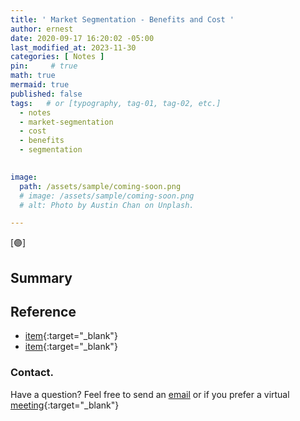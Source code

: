 ```yaml
---
title: ' Market Segmentation - Benefits and Cost '
author: ernest
date: 2020-09-17 16:20:02 -05:00
last_modified_at: 2023-11-30
categories: [ Notes ]
pin:     # true
math: true
mermaid: true
published: false
tags:   # or [typography, tag-01, tag-02, etc.]
  - notes
  - market-segmentation
  - cost
  - benefits
  - segmentation
  

image: 
  path: /assets/sample/coming-soon.png
  # image: /assets/sample/coming-soon.png
  # alt: Photo by Austin Chan on Unplash.

---
```



[🟣]



<!-- 


Market segmentation offers several benefits to businesses, but it also comes with certain costs. Let's delve into both aspects:

**Benefits:**

1. **Better Targeting**: Segmentation allows businesses to focus their marketing efforts on specific customer groups with shared characteristics and preferences. This targeted approach improves the relevance of marketing messages and increases the likelihood of reaching interested prospects.

2. **Increased Sales and Revenue**: By understanding the unique needs and preferences of different customer segments, businesses can tailor their products, services, and marketing strategies to better meet those needs. This leads to higher customer satisfaction, increased sales, and ultimately, greater revenue generation.

3. **Improved Customer Satisfaction and Loyalty**: Segmentation enables businesses to deliver more personalized experiences to customers, which enhances satisfaction and builds loyalty. By addressing the specific needs and preferences of different segments, businesses can strengthen their relationships with customers and encourage repeat purchases.

4. **Efficient Resource Allocation**: Segmentation helps businesses allocate their resources more efficiently by focusing on the most profitable customer segments. By directing marketing efforts and resources toward segments with the highest potential for return on investment (ROI), businesses can optimize their marketing spend and maximize profitability.

5. **Competitive Advantage**: Effective segmentation enables businesses to differentiate themselves from competitors by offering tailored products, services, and experiences that resonate with specific customer groups. This can lead to a sustainable competitive advantage and help businesses capture market share in their target segments.

**Costs:**

1. **Data Collection and Analysis**: Segmenting a market requires collecting and analyzing data to identify relevant characteristics and preferences of different customer segments. This process can be resource-intensive and may require investments in market research, data analytics tools, and expertise.

2. **Segmentation Strategy Development**: Developing a segmentation strategy involves time, effort, and expertise to determine the most appropriate segmentation criteria and methodology for the business. This may require collaboration across departments and investment in strategic planning.

3. **Customization and Personalization**: Tailoring products, services, and marketing messages to different customer segments requires additional resources and may involve costs associated with product development, customization, and personalized marketing campaigns.

4. **Implementation Costs**: Implementing segmentation strategies may require changes to existing business processes, systems, and infrastructure to accommodate the unique needs of different customer segments. This could involve investments in technology, training, and organizational restructuring.

5. **Risk of Over-segmentation**: Over-segmentation occurs when businesses divide the market into too many segments, resulting in inefficient resource allocation and increased complexity. Finding the right balance between granularity and practicality is essential to avoid the costs associated with over-segmentation.

While market segmentation offers numerous benefits, businesses must carefully consider the associated costs and weigh them against the potential returns to ensure effective implementation and maximize the value of segmentation strategies.


The cost of market segmentation can vary widely depending on the scope, complexity, and methodology used. Here are some common costs associated with market segmentation:

1. **Data collection**: The cost of collecting data for market segmentation can range from $5,000 to $50,000 or more, depending on the scope and methods used. This can include:
	* Surveys: $5,000 to $20,000
	* Focus groups: $10,000 to $30,000
	* Online data collection: $5,000 to $20,000
	* Secondary research: $2,000 to $10,000
2. **Analysis and interpretation**: The cost of analyzing and interpreting the data can range from $10,000 to $50,000 or more, depending on the complexity of the analysis and the number of analysts involved. This can include:
	* Statistical analysis: $5,000 to $20,000
	* Data mining: $10,000 to $30,000
	* Machine learning: $15,000 to $50,000
3. **Segmentation software**: The cost of segmentation software can range from $500 to $10,000 per year, depending on the features and scalability. Some popular segmentation software includes:
	* R: Free (open-source)
	* Python libraries (e.g., scikit-learn): Free
	* Commercial software (e.g., SAS Enterprise Miner): $5,000 to $10,000 per year
4. **Expert services**: The cost of hiring experts for market segmentation can range from $2,000 to $10,000 or more per project, depending on their experience and qualifications. This can include:
	* Statisticians: $2,000 to $5,000
	* Data scientists: $3,000 to $10,000
	* Market researchers: $2,000 to $5,000
5. **Total cost**: The total cost of market segmentation can range from $20,000 to $100,000 or more, depending on the scope and complexity of the project.

Some examples of market segmentation projects and their estimated costs are:

1. Basic segmentation analysis: $20,000 to $50,000
2. Advanced segmentation analysis with machine learning: $50,000 to $100,000
3. Comprehensive segmentation analysis with multiple data sources: $100,000 to $200,000
4. Customized segmentation analysis with specialized expertise: $200,000 to $500,000 or more

Keep in mind that these are rough estimates and actual costs may vary depending on your specific needs and requirements.




 --> 


###

## Summary




## Reference

  - [item]( link ){:target="_blank"}
  - [item]( link ){:target="_blank"}







### Contact. 

Have a question? Feel free to send an [email](mailto:s.ernest@gmx.us) or if you prefer a virtual [meeting]( https://calendly.com/s-earnest/15min ){:target="_blank"}



